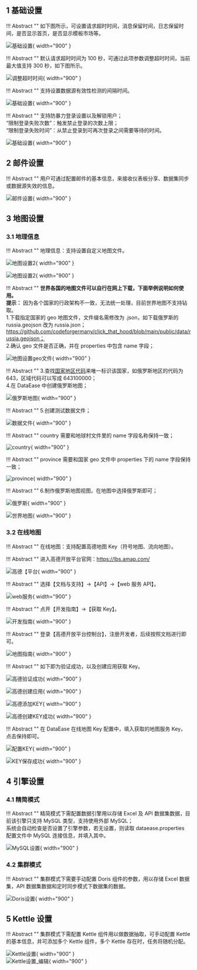 ## 1 基础设置

!!! Abstract ""
    如下图所示，可设置请求超时时间，消息保留时间，日志保留时间，是否显示首页，是否显示模板市场等。

![基础设置](../../img/system_management/基础设置.png){ width="900" }

!!! Abstract ""
    默认请求超时时间为 100 秒，可通过此项参数调整超时时间，当前最大值支持 300 秒，如下图所示。

![调整超时时间](../../img/system_management/调整超时时间.png){ width="900" }

!!! Abstract ""
    支持设置数据源有效性检测的间隔时间。

![基础设置](../../img/system_management/数据源有效性检测.png){ width="900" }

!!! Abstract ""
    支持防暴力登录设置以及解锁用户；  
    “限制登录失败次数”：触发禁止登录的次数上限；  
    “限制登录失败时间”：从禁止登录到可再次登录之间需要等待的时间。

![基础设置](../../img/system_management/防暴力登录设置.png){ width="900" }

## 2 邮件设置

!!! Abstract ""
    用户可通过配置邮件的基本信息，来接收仪表板分享、数据集同步或数据源失效的信息。

![邮件设置](../../img/system_management/邮件设置.png){ width="900" }

## 3 地图设置

### 3.1 地理信息

!!! Abstract ""
    地理信息：支持设置自定义地图文件。

![地图设置2](../../img/system_management/地理信息.png){ width="900" }

![地图设置2](../../img/system_management/添加地图文件.png){ width="900" }

!!! Abstract ""
    **世界各国的地图文件可以自行在网上下载，下面举例说明如何使用。**  
    **提示：** 因为各个国家的行政架构不一致，无法统一处理，目前世界地图不支持钻取。  
    1.下载指定国家的 geo 地图文件，文件缀名需修改为 .json，如下载俄罗斯的 russia.geojson 改为 russia.json；
    https://github.com/codeforgermany/click_that_hood/blob/main/public/data/russia.geojson；  
    2.确认 geo 文件是否正确，并在 properties 中包含 name 字段；

![地图设置geo文件](../../img/system_management/地图设置geo文件.png){ width="900" }

!!! Abstract ""
    3.查找[国家地区代码](https://zh.wikipedia.org/wiki/%E5%9C%8B%E5%AE%B6%E5%9C%B0%E5%8D%80%E4%BB%A3%E7%A2%BC)来唯一标识该国家，如俄罗斯地区的代码为 643，区域代码可以写成 643100000；  
    4.在 DataEase 中创建俄罗斯地图；

![俄罗斯地图](../../img/system_management/俄罗斯地图.png){ width="900" }

!!! Abstract ""
    5.创建测试数据文件；

![数据文件](../../img/system_management/数据文件.png){ width="900" }

!!! Abstract ""
    country 需要和地球村文件里的 name 字段名称保持一致；

![country](../../img/system_management/country.png){ width="900" }

!!! Abstract ""
    province 需要和国家 geo 文件中 properties 下的 name 字段保持一致；

![province](../../img/system_management/province.png){ width="900" }

!!! Abstract ""
    6.制作俄罗斯地图视图，在地图中选择俄罗斯即可；

![俄罗斯](../../img/system_management/俄罗斯.png){ width="900" }

![世界地图](../../img/system_management/世界地图.png){ width="900" }

### 3.2 在线地图

!!! Abstract ""
    在线地图：支持配置高德地图 Key（符号地图、流向地图）。

!!! Abstract ""
    进入高德开放平台官网：https://lbs.amap.com/

![高德【平台](../../img/system_management/高德平台.PNG){ width="900" }

!!! Abstract ""
    选择【文档与支持】->【API】->【web 服务 API】。

![web服务](../../img/system_management/高德平台.PNG){ width="900" }

!!! Abstract ""
    点开【开发指南】->【获取 Key】。

![开发指南](../../img/system_management/高德开发指南.PNG){ width="900" }

!!! Abstract ""
    登录【高德开放平台控制台】，注册开发者，后续按照文档进行即可。

![地图指南](../../img/system_management/高德地图指南.PNG){ width="900" }

!!! Abstract ""
    如下即为验证成功，以及创建应用获取 Key。

![高德验证成功](../../img/system_management/高德验证成功.PNG){ width="900" }

![高德创建应用](../../img/system_management/高德创建应用.png){ width="900" }

![高德添加KEY](../../img/system_management/高德添加KEY.png){ width="900" }

![高德创建KEY成功](../../img/system_management/高德创建KEY成功.png){ width="900" }

!!! Abstract ""
    在 DataEase 在线地图 Key 配置中，填入获取的地图服务 Key，点击保持即可。 

![配置KEY](../../img/system_management/配置KEY.png){ width="900" }

![KEY保存成功](../../img/system_management/KEY保存成功.png){ width="900" }



## 4 引擎设置

### 4.1 精简模式

!!! Abstract ""
    精简模式下需配置数据引擎用以存储 Excel 及 API 数据集数据，目前该引擎只支持 MySQL 类型，支持使用外部 MySQL；  
    系统会自动检查是否设置了引擎参数，若无设置，则读取 dataease.properties 配置文件中 MySQL 连接信息，并填入其中。

![MySQL设置](../../img/system_management/MySQL设置.png){ width="900" }

### 4.2 集群模式

!!! Abstract ""
    集群模式下需要手动配置 Doris 组件的参数，用以存储 Excel 数据集，API 数据集数据和定时同步模式下数据集的数据。

![Doris设置](../../img/system_management/Doris设置.png){ width="900" }

## 5 Kettle 设置

!!! Abstract ""
    集群模式下需配置 Kettle 组件用以做数据抽取，可手动配置 Kettle 的基本信息，并可添加多个 Kettle 组件，多个 Kettle 存在时，任务将随机分配。

![Kettle设置](../../img/system_management/Kettle设置.png){ width="900" }  
![Kettle设置_编辑](../../img/system_management/Kettle设置_编辑.png){ width="900" }

    
